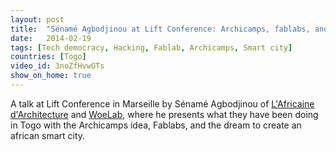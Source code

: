 ```yaml
---
layout: post
title:  "Sénamé Agbodjinou at Lift Conference: Archicamps, fablabs, and the african smart city"
date:   2014-02-19
tags: [Tech democracy, Hacking, Fablab, Archicamps, Smart city]
countries: [Togo]
video_id: 3noZfHvwGTs
show_on_home: true
---
```


A talk at Lift Conference in Marseille by Sénamé Agbodjinou of [L'Africaine d'Architecture](http://www.lafricainedarchitecture.com)
and [WoeLab](http://www.woelabo.com), where he presents what they have been doing in Togo with the Archicamps idea,
Fablabs, and the dream to create an african smart city. 


                
                